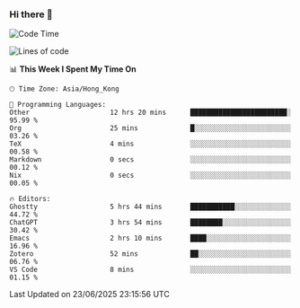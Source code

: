 ### Hi there 👋

<!--
**nicehiro/nicehiro** is a ✨ _special_ ✨ repository because its `README.md` (this file) appears on your GitHub profile.

Here are some ideas to get you started:

- 🔭 I’m currently working on ...
- 🌱 I’m currently learning ...
- 👯 I’m looking to collaborate on ...
- 🤔 I’m looking for help with ...
- 💬 Ask me about ...
- 📫 How to reach me: ...
- 😄 Pronouns: ...
- ⚡ Fun fact: ...
-->

<!--START_SECTION:waka-->
![Code Time](http://img.shields.io/badge/Code%20Time-746%20hrs%2051%20mins-blue)

![Lines of code](https://img.shields.io/badge/From%20Hello%20World%20I%27ve%20Written-1.7%20million%20lines%20of%20code-blue)

📊 **This Week I Spent My Time On** 

```text
🕑︎ Time Zone: Asia/Hong_Kong

💬 Programming Languages: 
Other                    12 hrs 20 mins      ████████████████████████░   95.99 % 
Org                      25 mins             █░░░░░░░░░░░░░░░░░░░░░░░░   03.26 % 
TeX                      4 mins              ░░░░░░░░░░░░░░░░░░░░░░░░░   00.58 % 
Markdown                 0 secs              ░░░░░░░░░░░░░░░░░░░░░░░░░   00.12 % 
Nix                      0 secs              ░░░░░░░░░░░░░░░░░░░░░░░░░   00.05 % 

🔥 Editors: 
Ghostty                  5 hrs 44 mins       ███████████░░░░░░░░░░░░░░   44.72 % 
ChatGPT                  3 hrs 54 mins       ████████░░░░░░░░░░░░░░░░░   30.42 % 
Emacs                    2 hrs 10 mins       ████░░░░░░░░░░░░░░░░░░░░░   16.96 % 
Zotero                   52 mins             ██░░░░░░░░░░░░░░░░░░░░░░░   06.76 % 
VS Code                  8 mins              ░░░░░░░░░░░░░░░░░░░░░░░░░   01.15 % 
```


 Last Updated on 23/06/2025 23:15:56 UTC
<!--END_SECTION:waka-->
